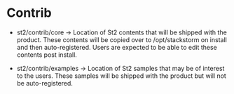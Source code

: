 Contrib
=======

* st2/contrib/core -> Location of St2 contents that will be shipped with the product.  These contents will be copied over to /opt/stackstorm on install and then auto-registered.  Users are expected to be able to edit these contents post install.

* st2/contrib/examples -> Location of St2 samples that may be of interest to the users.  These samples will be shipped with the product but will not be auto-registered.
